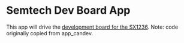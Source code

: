 # Semtech Dev Board App

This app will drive the [development board for the SX1236](https://github.com/oresat/semtech-dev-board). Note: code originally copied from app_candev.